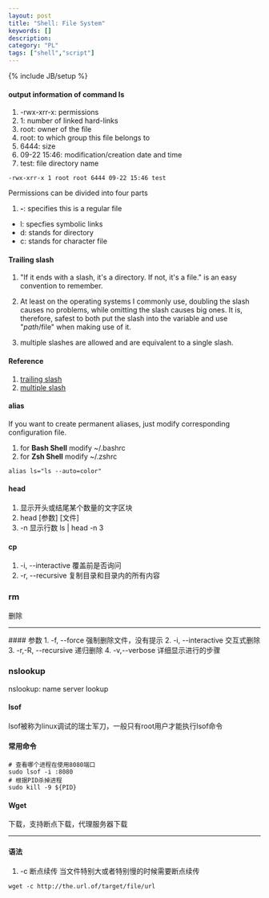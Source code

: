 ```yaml
---
layout: post
title: "Shell: File System"
keywords: []
description: 
category: "PL"
tags: ["shell","script"]
---
```

{% include JB/setup %}

#### output information of command ls
1. -rwx-xrr-x: permissions 
2. 1: number of linked hard-links
3. root: owner of the file
4. root: to which group this file belongs to
5. 6444: size
6. 09-22 15:46: modification/creation date and time
7. test: file directory name

```shell
-rwx-xrr-x 1 root root 6444 09-22 15:46 test
```
Permissions can be divided into four parts
1. **-**: specifies this is a regular file
- l: specfies symbolic links
- d: stands for directory
- c: stands for character file


#### Trailing slash
1. "If it ends with a slash, it's a directory. If not, it's a file." is an easy
   convention to remember.
2. At least on the operating systems I commonly use, doubling the slash causes
   no problems, while omitting the slash causes big ones. It is, therefore,
   safest to both put the slash into the variable and use "$path/$file" when
   making use of it.

3. multiple slashes are allowed and are equivalent to a single slash.


#### Reference
1. [trailing slash](https://stackoverflow.com/questions/980255/should-a-directory-path-variable-end-with-a-trailing-slash)
2. [multiple slash](https://unix.stackexchange.com/questions/1910/how-does-linux-handle-multiple-consecutive-path-separators-home-username)





#### alias
If you want to create permanent aliases, just modify corresponding configuration file. <br />
1. for **Bash Shell** modify ~/.bashrc
2. for **Zsh Shell**  modify ~/.zshrc

```shell
alias ls="ls --auto=color" 
```
#### head 
1. 显示开头或结尾某个数量的文字区块
2. head [参数]  [文件]
3. -n 显示行数   ls | head -n 3

#### cp 
1. -i, --interactive  覆盖前是否询问
2. -r, --recursive    复制目录和目录内的所有内容

### rm

删除

<hr />
#### 参数
1. -f, --force        强制删除文件，没有提示
2. -i, --interactive  交互式删除
3. -r,-R, --recursive 递归删除
4. -v,--verbose       详细显示进行的步骤





### nslookup

nslookup: name server lookup

#### lsof
lsof被称为linux调试的瑞士军刀，一般只有root用户才能执行lsof命令

#### 常用命令
```shell
# 查看哪个进程在使用8080端口
sudo lsof -i :8080
# 根据PID杀掉进程
sudo kill -9 ${PID}
```
#### Wget
下载，支持断点下载，代理服务器下载
<hr />

#### 语法
1. -c 断点续传 当文件特别大或者特别慢的时候需要断点续传
```shell
wget -c http://the.url.of/target/file/url
```

